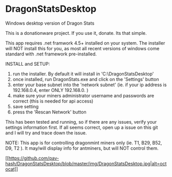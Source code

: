 # DragonStatsDesktop
Windows desktop version of Dragon Stats

This is a donationware project.  If you use it, donate.  Its that simple.

This app requires .net framwork 4.5+ installed on your system.  The installer will NOT
install this for you, as most all recent versions of windows come standard with .net framework
pre-installed.

INSTALL and SETUP:
1) run the installer.  By default it will install in 'C:\DragonStatsDesktop'
2) once installed, run DragonStats.exe and click on the 'Settings' button
3) enter your base subnet into the 'network subnet' (ie. if your ip address is 192.168.0.4, enter ONLY 192.168.0. )
4) make sure your miners administrator username and passwords are correct (this is needed for api access)
5) save setting
6) press the 'Rescan Network' button

This has been tested and running, so if there are any issues, verify your settings information first.
If all seems correct, open up a issue on this git and I will try and trace down the issue.

NOTE:  This app is for controlling dragonmint miners only (ie. T1, B29, B52, D9, T2 ).  It may/will
display info for antminers, but will NOT control them.

[[https://github.com/pav-hash/DragonStatsDesktop/blob/master/img/DragonStatsDesktop.jpg|alt=octocat]]
